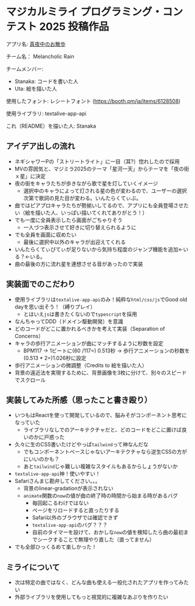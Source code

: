 # マジカルミライ プログラミング・コンテスト 2025 投稿作品
アプリ名: [真夜中のお散歩](https://magical-mirai-procon-2025.vercel.app/)

チーム名： Melancholic Rain

チームメンバー:
- Stanaka: コードを書いた人
- Uta: 絵を描いた人

使用したフォント: レシートフォント (https://booth.pm/ja/items/6128508)

使用ライブラリ: textalive-app-api

これ（README）を描いた人: Stanaka

## アイデア出しの流れ
- ネギシャワーPの「ストリートライト」に一目（耳?）惚れしたので採用
- MVの雰囲気と、マジミラ2025のテーマ「星河一天」からテーマを「夜の街ｘ星」に決定
- 夜の街をキャラたちが歩きながら歌で星を灯していくイメージ
  - 選択中のキャラによって灯される星の色が変わるので、ユーザーの選択次第で歌詞の見た目が変わる。いんたらくてぃぶ。
- 曲ではピアプロキャラたちが勢揃いしてるので、アプリにも全員登場させたい（絵を描いた人、いっぱい描いてくれてありがとう！）
- でも一度に全員表示したら画面がごちゃりそう
  - 一人づつ表示させて好きに切り替えられるように
- でも全員を画面に収めたい
  - 最後に選択中以外のキャラが出迎えてくれる
- いんたらくてぃびてぃが足りないから気持ち程度のジャンプ機能を追加<-いる？<-いる。
- 曲の最後の方に流れ星を連想させる音があったので実装

## 実装面でのこだわり
- 使用ライブラリは`textalive-app-api`のみ！純粋な`html/css/js`でGood old dayを思い出そう！（縛りプレイ）
  - とはいえ`js`は書きたくないので`typescript`を採用
- なんちゃってDDD（ドメイン駆動開発）を意識
- どのコードがどこに置かれるべきかを考えて実装（Separation of Concerns）
- キャラの歩行アニメーションが曲にマッチするように秒数を設定
  - BPM117 -> 1ビートに(60 /117=) 0.513秒 -> 歩行アニメーションの秒数を(0.513 * 2=)1.026秒に設定
- 歩行アニメーションの微調整（Credits to 絵を描いた人）
- 背景の遠近法を実現するために、背景画像を3枚に分けて、別々のスピードでスクロール

## 実装してみた所感（思ったこと書き殴り）
- いつもはReactを使って開発しているので、脳みそがコンポーネント思考になっていた
  - ライブラリなしでのアーキテクチャだと、どのコードをどこに置けば良いのかに戸惑った
- 久々に生のCSS書いたけどやっぱ`tailwind`って神なんだな
  - でもコンポーネントベースじゃないアーキテクチャなら逆生CSSの方がにいいのかも？
  - あと`tailwind`じゃ難しい複雑なスタイルもあるからしょうがないか
- `textalive-app-api`神！使いやすい！
- Safariさんまじ勘弁してください。。。
  - 背景のlinear-gradationが表示されない
  - `animate`関数の`now`の値が曲の終了時の時間から始まる時があるバグ
    - 毎回起こるわけではない
    - ページをリロードすると直ったりする
    - Safari以外のブラウザでは確認できず
    - `textalive-app-api`のバグ？？？
    - 自前のタイマーを設けて、おかしな`now`の値を検知したら曲の最初までシークすることで無理やり直した（直ってません）
- でも全部ひっくるめて楽しかった！

## ミライについて
- 次は特定の曲ではなく、どんな曲も使える一般化されたアプリを作ってみたい
- 外部ライブラリを使用してもっと視覚的に複雑なあぷりを作りたい